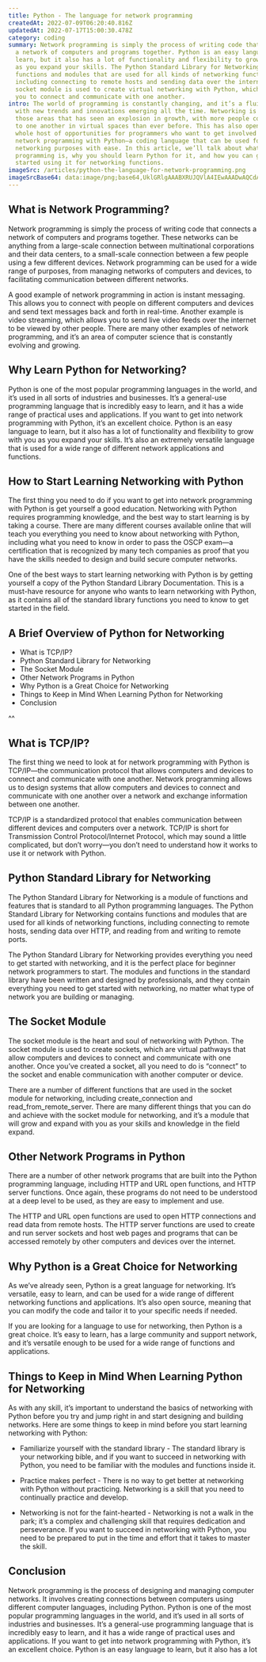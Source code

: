 ```yaml
---
title: Python - The language for network programming
createdAt: 2022-07-09T06:20:40.816Z
updatedAt: 2022-07-17T15:00:30.478Z
category: coding
summary: Network programming is simply the process of writing code that connects
  a network of computers and programs together. Python is an easy language to
  learn, but it also has a lot of functionality and flexibility to grow with you
  as you expand your skills. The Python Standard Library for Networking contains
  functions and modules that are used for all kinds of networking functions,
  including connecting to remote hosts and sending data over the internet. The
  socket module is used to create virtual networking with Python, which allows
  you to connect and communicate with one another.
intro: The world of programming is constantly changing, and it’s a fluid space
  with new trends and innovations emerging all the time. Networking is one of
  those areas that has seen an explosion in growth, with more people connecting
  to one another in virtual spaces than ever before. This has also opened up a
  whole host of opportunities for programmers who want to get involved in
  network programming with Python—a coding language that can be used for
  networking purposes with ease. In this article, we’ll talk about what network
  programming is, why you should learn Python for it, and how you can get
  started using it for networking functions.
imageSrc: /articles/python-the-language-for-network-programming.png
imageSrcBase64: data:image/png;base64,UklGRlgAAABXRUJQVlA4IEwAAADwAQCdASoKAAoAAUAmJagCdADcEoNJf4AA/v7Be8odzfvaaE7v68jDncL1ilUYrHw02BBH1PXmUKDfE4nUvzt9n/8o/pMY1t9gG+AA
---
```


## What is Network Programming?

Network programming is simply the process of writing code that connects a network of computers and programs together. These networks can be anything from a large-scale connection between multinational corporations and their data centers, to a small-scale connection between a few people using a few different devices. Network programming can be used for a wide range of purposes, from managing networks of computers and devices, to facilitating communication between different networks.

A good example of network programming in action is instant messaging. This allows you to connect with people on different computers and devices and send text messages back and forth in real-time. Another example is video streaming, which allows you to send live video feeds over the internet to be viewed by other people. There are many other examples of network programming, and it’s an area of computer science that is constantly evolving and growing.

## Why Learn Python for Networking?

Python is one of the most popular programming languages in the world, and it’s used in all sorts of industries and businesses. It’s a general-use programming language that is incredibly easy to learn, and it has a wide range of practical uses and applications.
If you want to get into network programming with Python, it’s an excellent choice. Python is an easy language to learn, but it also has a lot of functionality and flexibility to grow with you as you expand your skills. It’s also an extremely versatile language that is used for a wide range of different network applications and functions.

## How to Start Learning Networking with Python

The first thing you need to do if you want to get into network programming with Python is get yourself a good education. Networking with Python requires programming knowledge, and the best way to start learning is by taking a course. There are many different courses available online that will teach you everything you need to know about networking with Python, including what you need to know in order to pass the OSCP exam—a certification that is recognized by many tech companies as proof that you have the skills needed to design and build secure computer networks.

One of the best ways to start learning networking with Python is by getting yourself a copy of the Python Standard Library Documentation. This is a must-have resource for anyone who wants to learn networking with Python, as it contains all of the standard library functions you need to know to get started in the field.

## A Brief Overview of Python for Networking

- What is TCP/IP?
- Python Standard Library for Networking
- The Socket Module
- Other Network Programs in Python
- Why Python is a Great Choice for Networking
- Things to Keep in Mind When Learning Python for Networking
- Conclusion

 ^^

 ## What is TCP/IP?

The first thing we need to look at for network programming with Python is TCP/IP—the communication protocol that allows computers and devices to connect and communicate with one another. Network programming allows us to design systems that allow computers and devices to connect and communicate with one another over a network and exchange information between one another.

TCP/IP is a standardized protocol that enables communication between different devices and computers over a network. TCP/IP is short for Transmission Control Protocol/Internet Protocol, which may sound a little complicated, but don’t worry—you don’t need to understand how it works to use it or network with Python.

## Python Standard Library for Networking

The Python Standard Library for Networking is a module of functions and features that is standard to all Python programming languages. The Python Standard Library for Networking contains functions and modules that are used for all kinds of networking functions, including connecting to remote hosts, sending data over HTTP, and reading from and writing to remote ports.

The Python Standard Library for Networking provides everything you need to get started with networking, and it is the perfect place for beginner network programmers to start. The modules and functions in the standard library have been written and designed by professionals, and they contain everything you need to get started with networking, no matter what type of network you are building or managing.

## The Socket Module

The socket module is the heart and soul of networking with Python. The socket module is used to create sockets, which are virtual pathways that allow computers and devices to connect and communicate with one another. Once you’ve created a socket, all you need to do is “connect” to the socket and enable communication with another computer or device.

There are a number of different functions that are used in the socket module for networking, including create_connection and read_from_remote_server. There are many different things that you can do and achieve with the socket module for networking, and it’s a module that will grow and expand with you as your skills and knowledge in the field expand.

## Other Network Programs in Python

There are a number of other network programs that are built into the Python programming language, including HTTP and URL open functions, and HTTP server functions. Once again, these programs do not need to be understood at a deep level to be used, as they are easy to implement and use.

The HTTP and URL open functions are used to open HTTP connections and read data from remote hosts. The HTTP server functions are used to create and run server sockets and host web pages and programs that can be accessed remotely by other computers and devices over the internet.

## Why Python is a Great Choice for Networking

As we’ve already seen, Python is a great language for networking. It’s versatile, easy to learn, and can be used for a wide range of different networking functions and applications. It’s also open source, meaning that you can modify the code and tailor it to your specific needs if needed.

If you are looking for a language to use for networking, then Python is a great choice. It’s easy to learn, has a large community and support network, and it’s versatile enough to be used for a wide range of functions and applications.

## Things to Keep in Mind When Learning Python for Networking

As with any skill, it’s important to understand the basics of networking with Python before you try and jump right in and start designing and building networks. Here are some things to keep in mind before you start learning networking with Python:

- Familiarize yourself with the standard library - The standard library is your networking bible, and if you want to succeed in networking with Python, you need to be familiar with the modules and functions inside it.

- Practice makes perfect - There is no way to get better at networking with Python without practicing. Networking is a skill that you need to continually practice and develop.

- Networking is not for the faint-hearted - Networking is not a walk in the park; it’s a complex and challenging skill that requires dedication and perseverance. If you want to succeed in networking with Python, you need to be prepared to put in the time and effort that it takes to master the skill.

## Conclusion

Network programming is the process of designing and managing computer networks. It involves creating connections between computers using different computer languages, including Python. Python is one of the most popular programming languages in the world, and it’s used in all sorts of industries and businesses. It’s a general-use programming language that is incredibly easy to learn, and it has a wide range of practical uses and applications. If you want to get into network programming with Python, it’s an excellent choice. Python is an easy language to learn, but it also has a lot
